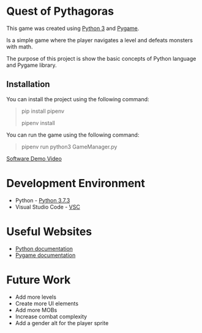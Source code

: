 # Quest of Pythagoras

This game was created using [Python 3](https://www.python.org/) and [Pygame](https://www.pygame.org/).

Is a simple game where the player navigates a level and defeats monsters with math.

The purpose of this project is show the basic concepts of Python language and Pygame library.

## Installation

You can install the project using the following command:

> pip install pipenv
>
> pipenv install

You can run the game using the following command:

> pipenv run python3 GameManager.py

[Software Demo Video](https://youtu.be/tG8qk9Ln6bk)

# Development Environment

* Python - [Python 3.7.3](https://www.python.org/downloads/)
* Visual Studio Code - [VSC](https://code.visualstudio.com/)

# Useful Websites

* [Python documentation](https://docs.python.org/3/tutorial/)
* [Pygame documentation](https://www.pygame.org/docs/)

# Future Work

* Add more levels
* Create more UI elements
* Add more MOBs
* Increase combat complexity
* Add a gender alt for the player sprite
